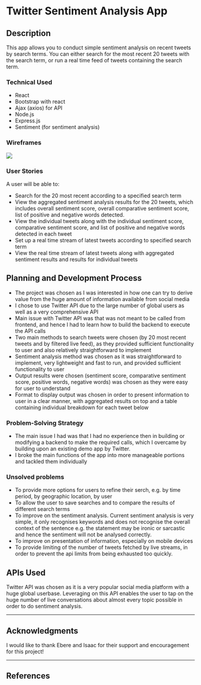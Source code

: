 # Twitter Sentiment Analysis App

## Description

This app allows you to conduct simple sentiment analysis on recent tweets by search terms. You can either search for the most recent 20 tweets with the search term, or run a real time feed of tweets containing the search term.

### Technical Used
- React
- Bootstrap with react
- Ajax (axios) for API
- Node.js
- Express.js
- Sentiment (for sentiment analysis)

### Wireframes

<img src="https://i.imgur.com/G7cxLlw.png">

### User Stories

A user will be able to:
- Search for the 20 most recent according to a specified search term
- View the aggregated sentiment analysis results for the 20 tweets, which includes overall sentiment score, overall comparative sentiment score, list of positive and negative words detected. 
- View the individual tweets along with the individual sentiment score, comparative sentiment score, and list of positive and negative words detected in each tweet
- Set up a real time stream of latest tweets according to specified search term
- View the real time stream of latest tweets along with aggregated sentiment results and results for individual tweets

## Planning and Development Process

- The project was chosen as I was interested in how one can try to derive value from the huge amount of information available from social media
- I chose to use Twitter API due to the large number of global users as well as a very comprehensive API
- Main issue with Twitter API was that was not meant to be called from frontend, and hence I had to learn how to build the backend to execute the API calls
- Two main methods to search tweets were chosen (by 20 most recent tweets and by filtered live feed), as they provided sufficient functionality to user and also relatively straightforward to implement
- Sentiment analysis method was chosen as it was straightforward to implement, very lightweight and fast to run, and provided sufficient functionality to user
- Output results were chosen (sentiment score, comparative sentiment score, positive words, negative words) was chosen as they were easy for user to understand
- Format to display output was chosen in order to present information to user in a clear manner, with aggregated results on top and a table containing individual breakdown for each tweet below

### Problem-Solving Strategy

- The main issue I had was that I had no experience then in building or modifying a backend to make the required calls, which I overcame by building upon an existing demo app by Twitter. 
- I broke the main functions of the app into more manageable portions and tackled them individually

### Unsolved problems

- To provide more options for users to refine their serch, e.g. by time period, by geographic location, by user
- To allow the user to save searches and to compare the results of different search terms
- To improve on the sentiment analysis. Current sentiment analysis is very simple, it only recognises keywords and does not recognise the overall context of the sentence e.g. the statement may be ironic or sarcastic and hence the sentiment will not be analysed correctly. 
- To improve on presentation of information, especially on mobile devices
- To provide limiting of the number of tweets fetched by live streams, in order to prevent the api limits from being exhausted too quickly. 

## APIs Used

Twitter API was chosen as it is a very popular social media platform with a huge global userbase. Leveraging on this API enables the user to tap on the huge number of live conversations about almost every topic possible in order to do sentiment analysis. 

---

## Acknowledgments

I would like to thank Ebere and Isaac for their support and encouragement for this project!

---

 ## References


